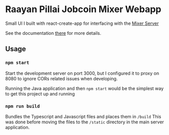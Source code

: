 # Raayan Pillai Jobcoin Mixer Webapp

Small UI I built with react-create-app for interfacing with the [Mixer Server](https://github.com/raayanpillai/jobcoin-mixer)

See the documentation [there](https://github.com/raayanpillai/jobcoin-mixer) for more details.

## Usage
### `npm start`
Start the development server on port 3000, but I configured it to proxy on 8080 
to ignore CORs related issues when developing.

Running the Java application and then `npm start` would be the simplest way to get this 
project up and running  

### `npm run build`
Bundles the Typescript and Javascript files and places them in `/build`
This was done before moving the files to the `/static` directory in the
main server application.
